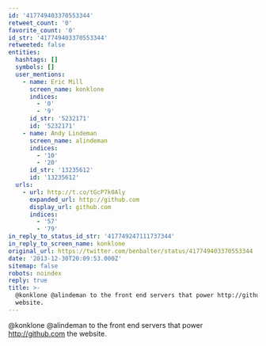 ```yaml
---
id: '417749403370553344'
retweet_count: '0'
favorite_count: '0'
id_str: '417749403370553344'
retweeted: false
entities:
  hashtags: []
  symbols: []
  user_mentions:
    - name: Eric Mill
      screen_name: konklone
      indices:
        - '0'
        - '9'
      id_str: '5232171'
      id: '5232171'
    - name: Andy Lindeman
      screen_name: alindeman
      indices:
        - '10'
        - '20'
      id_str: '13235612'
      id: '13235612'
  urls:
    - url: http://t.co/tGcP7k0Aly
      expanded_url: http://github.com
      display_url: github.com
      indices:
        - '57'
        - '79'
in_reply_to_status_id_str: '417749247111737344'
in_reply_to_screen_name: konklone
original_url: https://twitter.com/benbalter/status/417749403370553344
date: '2013-12-30T20:09:53.000Z'
sitemap: false
robots: noindex
reply: true
title: >-
  @konklone @alindeman to the front end servers that power http://github.com the
  website.
---
```


@konklone @alindeman to the front end servers that power http://github.com the website.